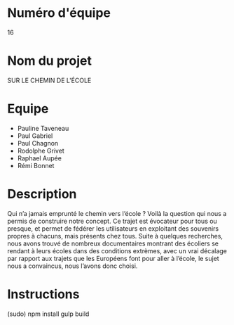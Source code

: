 # Numéro d'équipe
16

# Nom du projet
SUR LE CHEMIN DE L'ÉCOLE

# Equipe
- Pauline Taveneau 
- Paul Gabriel
- Paul Chagnon
- Rodolphe Grivet
- Raphael Aupée
- Rémi Bonnet

# Description
Qui n’a jamais emprunté le chemin vers l’école ? Voilà la question qui nous a permis de construire notre concept. Ce trajet est évocateur pour tous ou presque, et permet de fédérer les utilisateurs en exploitant des souvenirs propres à chacuns, mais présents chez tous. 
Suite à quelques recherches, nous avons trouvé de nombreux documentaires montrant des écoliers se rendant à leurs écoles dans des conditions extrèmes, avec un vrai décalage par rapport aux trajets que les  Européens font pour aller à l’école, le sujet nous a convaincus, nous l’avons donc choisi.


# Instructions
(sudo) npm install
gulp build